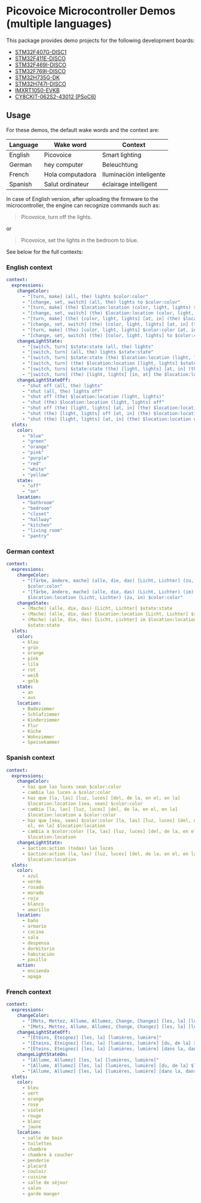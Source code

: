 # Picovoice Microcontroller Demos (multiple languages)

This package provides demo projects for the following development boards:
- [STM32F407G-DISC1](/demo/mcu/stm32f407)
- [STM32F411E-DISCO](/demo/mcu/stm32f411)
- [STM32F469I-DISCO](/demo/mcu/stm32f469)
- [STM32F769I-DISCO](/demo/mcu/stm32f769)
- [STM32H735G-DK](/demo/mcu/stm32h735)
- [STM32H747I-DISCO](/demo/mcu/stm32h747)
- [IMXRT1050-EVKB](/demo/mcu/imxrt1050)
- [CY8CKIT-062S2-43012 (PSoC6)](https://github.com/Picovoice/picovoice-demo-psoc6)

## Usage

For these demos, the default wake words and the context are:

| Language | Wake word        | Context                 |
|----------|------------------|-------------------------|
| English  | Picovoice        | Smart lighting          |
| German   | hey computer     | Beleuchtung             |
| French   | Hola computadora | Iluminación inteligente |
| Spanish  | Salut ordinateur | éclairage intelligent   |

In case of English version, after uploading the firmware to the microcontroller, the engine can recognize commands such as:

> Picovoice, turn off the lights.

or

> Picovoice, set the lights in the bedroom to blue.

See below for the full contexts:

### English context

```yaml
context:
  expressions:
    changeColor:
      - "[turn, make] (all, the) lights $color:color"
      - "[change, set, switch] (all, the) lights to $color:color"
      - "[turn, make] (the) $location:location (color, light, lights) $color:color"
      - "[change, set, switch] (the) $location:location (color, light, lights) to $color:color"
      - "[turn, make] (the) [color, light, lights] [at, in] (the) $location:location $color:color"
      - "[change, set, switch] (the) [color, light, lights] [at, in] (the) $location:location to $color:color"
      - "[turn, make] (the) [color, light, lights] $color:color [at, in] (the) $location:location"
      - "[change, set, switch] (the) [color, light, lights] to $color:color [at, in] (the) $location:location"
    changeLightState:
      - "[switch, turn] $state:state (all, the) lights"
      - "[switch, turn] (all, the) lights $state:state"
      - "[switch, turn] $state:state (the) $location:location (light, lights)"
      - "[switch, turn] (the) $location:location [light, lights] $state:state"
      - "[switch, turn] $state:state (the) [light, lights] [at, in] (the) $location:location"
      - "[switch, turn] (the) [light, lights] [in, at] the $location:location $state:state"
    changeLightStateOff:
      - "shut off (all, the) lights"
      - "shut (all, the) lights off"
      - "shut off (the) $location:location (light, lights)"
      - "shut (the) $location:location (light, lights) off"
      - "shut off (the) [light, lights] [at, in] (the) $location:location"
      - "shut (the) [light, lights] off [at, in] (the) $location:location"
      - "shut (the) [light, lights] [at, in] (the) $location:location off"
  slots:
    color:
      - "blue"
      - "green"
      - "orange"
      - "pink"
      - "purple"
      - "red"
      - "white"
      - "yellow"
    state:
      - "off"
      - "on"
    location:
      - "bathroom"
      - "bedroom"
      - "closet"
      - "hallway"
      - "kitchen"
      - "living room"
      - "pantry"
```

### German context

```yaml
context:
  expressions:
    changeColor:
      - "[färbe, ändere, mache] (alle, die, das) [Licht, Lichter] (zu, in)
        $color:color"
      - "[färbe, ändere, mache] (alle, die, das) (Licht, Lichter) (im)
        $location:location (Licht, Lichter) (zu, in) $color:color"
    changeState:
      - (Mache) (alle, die, das) [Licht, Lichter] $state:state
      - (Mache) (alle, die, das) $location:location [Licht, Lichter] $state:state
      - (Mache) (alle, die, das) [Licht, Lichter] im $location:location
        $state:state
  slots:
    color:
      - blau
      - grün
      - orange
      - pink
      - lila
      - rot
      - weiß
      - gelb
    state:
      - an
      - aus
    location:
      - Badezimmer
      - Schlafzimmer
      - Kinderzimmer
      - Flur
      - Küche
      - Wohnzimmer
      - Speisekammer
```

### Spanish context

```yaml
context:
  expressions:
    changeColor:
      - haz que las luces sean $color:color
      - cambia las luces a $color:color
      - haz que [la, las] [luz, luces] [del, de la, en el, en la]
        $location:location [sea, sean] $color:color
      - cambia [la, las] [luz, luces] [del, de la, en el, en la]
        $location:location a $color:color
      - haz que [sea, sean] $color:color [la, las] [luz, luces] [del, de la, en
        el, en la] $location:location
      - cambia a $color:color [la, las] [luz, luces] [del, de la, en el, en la]
        $location:location
    changeLightState:
      - $action:action (todas) las luces
      - $action:action (la, las) [luz, luces] [del, de la, en el, en la]
        $location:location
  slots:
    color:
      - azul
      - verde
      - rosado
      - morado
      - rojo
      - blanco
      - amarillo
    location:
      - baño
      - armario
      - cocina
      - sala
      - despensa
      - dormitorio
      - habitación
      - pasillo
    action:
      - encienda
      - apaga
```

### French context

```yaml
context:
  expressions:
    changeColor:
      - "[Mets, Mettez, Allume, Allumez, Change, Changez] [les, la] [lumières, lumière] (en) $color:color"
      - "[Mets, Mettez, Allume, Allumez, Change, Changez] [les, la] [lumières, lumière] [du, de la, dans la, dans le] $location:location (en) $color:color"
    changeLightStateOff:
      - "[Éteins, Éteignez] [les, la] [lumières, lumière]"
      - "[Éteins, Éteignez] [les, la] [lumières, lumière] [du, de la] $location:location"
      - "[Éteins, Éteignez] [les, la] [lumières, lumière] [dans la, dans le] $location:location"
    changeLightStateOn:
      - "[Allume, Allumez] [les, la] [lumières, lumière]"
      - "[Allume, Allumez] [les, la] [lumières, lumière] [du, de la] $location:location"
      - "[Allume, Allumez] [les, la] [lumières, lumière] [dans la, dans le, dans l'] $location:location"
  slots:
    color:
      - bleu
      - vert
      - orange
      - rose
      - violet
      - rouge
      - blanc
      - jaune
    location:
      - salle de bain
      - toilettes
      - chambre
      - chambre à coucher
      - penderie
      - placard
      - couloir
      - cuisine
      - salle de séjour
      - salon
      - garde manger
```
